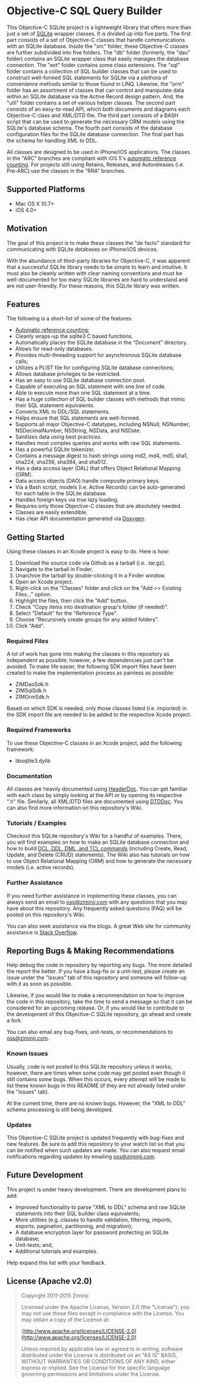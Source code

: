 # Objective-C SQL Query Builder

This Objective-C SQLite project is a lightweight library that offers more than just a set of [SQLite](http://www.sqlite.org/)
wrapper classes. It is divided up into five parts. The first part consists of a set of Objective-C classes that handle
communications with an SQLite database. Inside the "src" folder, these Objective-C classes are further subdivided into five
folders. The "db" folder (formerly, the "dao" folder) contains an SQLite wrapper class that easily manages the database
connection. The "ext" folder contains some class extensions. The "sql" folder contains a collection of SQL builder classes
that can be used to construct well-formed SQL statements for SQLite via a plethora of convenience methods similar to those
found in LINQ. Likewise, the "orm" folder has an assortment of classes that can control and manipulate data within an SQLite
database via the Active Record design pattern. And, the "util" folder contains a set of various helper classes. The
second part consists of an easy-to-read API, which both documents and diagrams each Objective-C class and XML/DTD file.
The third part consists of a BASH script that can be used to generate the necessary ORM models using the SQLite's database
schema. The fourth part consists of the database configuration files for the SQLite database connection. The final part
has the schema for handling XML to DDL.

All classes are designed to be used in iPhone/iOS applications. The classes in the "ARC" branches are compliant with iOS 5's
[automatic reference counting](http://clang.llvm.org/docs/AutomaticReferenceCounting.html). For projects still using Retains,
Releases, and Autoreleases (i.e. Pre-ARC) use the classes in the "RRA" branches.

## Supported Platforms

- Mac OS X 10.7+
- iOS 4.0+

## Motivation

The goal of this project is to make these classes the "de facto" standard for communicating with SQLite databases on
iPhone/iOS devices.

With the abundance of third-party libraries for Objective-C, it was apparent that a successful SQLite library needs to
be simple to learn and intuitive. It must also be cleanly written with clear naming conventions and must be well-documented
for too many SQLite libraries are hard to understand and are not user-friendly. For these reasons, this SQLite library was
written.

## Features

The following is a short-list of some of the features:

- [Automatic reference counting](http://longweekendmobile.com/2011/09/07/objc-automatic-reference-counting-in-xcode-explained/);
- Cleanly wraps-up the sqlite3 C based functions.
- Automatically places the SQLite database in the "Document" directory.
- Allows for read-only databases.
- Provides multi-threading support for asynchronous SQLite database calls;
- Utilizes a PLIST file for configuring SQLite database connections;
- Allows database privileges to be restricted.
- Has an easy to use SQLite database connection pool.
- Capable of executing an SQL statement with one line of code.
- Able to execute more than one SQL statement at a time.
- Has a huge collection of SQL builder classes with methods that mimic their SQL statement equivalents.
- Converts XML to DDL/SQL statements.
- Helps ensure that SQL statements are well-formed.
- Supports all major Objective-C datatypes, including NSNull, NSNumber, NSDecimalNumber, NSString, NSData, and NSDate.
- Sanitizes data using best practices.
- Handles most complex queries and works with raw SQL statements.
- Has a powerful SQLite tokenizer.
- Contains a message digest to hash strings using md2, md4, md5, sha1, sha224, sha256, sha384, and sha512.
- Has a data access layer (DAL) that offers Object Relational Mapping (ORM).
- Data access objects (DAO) handle composite primary keys.
- Via a Bash script, models (i.e. Active Records) can be auto-generated for each table in the SQLite database.
- Handles foreign keys via true lazy loading.
- Requires only those Objective-C classes that are absolutely needed.
- Classes are easily extendible.
- Has clear API documentation generated via [Doxygen](http://www.stack.nl/~dimitri/doxygen/).

## Getting Started

Using these classes in an Xcode project is easy to do. Here is how:

1. Download the source code via Github as a tarball (i.e. .tar.gz).
2. Navigate to the tarball in Finder.
3. Unarchive the tarball by double-clicking it in a Finder window.
4. Open an Xcode project.
5. Right-click on the "Classes" folder and click on the "Add >> Existing Files..." option.
6. Highlight the files, then click the "Add" button.
7. Check "Copy items into destination group's folder (if needed)".
8. Select "Default" for the "Reference Type".
9. Choose "Recursively create groups for any added folders".
10. Click "Add".

### Required Files

A lot of work has gone into making the classes in this repository as independent as possible; however, a few
dependencies just can't be avoided. To make life easier, the following SDK import files have been created to
make the implementation process as painless as possible:

- ZIMDaoSdk.h
- ZIMSqlSdk.h
- ZIMOrmSdk.h

Based on which SDK is needed, only those classes listed (i.e. imported) in the SDK import file are needed to be
added to the respective Xcode project.

### Required Frameworks

To use these Objective-C classes in an Xcode project, add the following framework:

- libsqlite3.dylib

### Documentation

All classes are heavily documented using [HeaderDoc](http://developer.apple.com/library/mac/#documentation/DeveloperTools/Conceptual/HeaderDoc/intro/intro.html#//apple_ref/doc/uid/TP40001215-CH345-SW1).
You can get familiar with each class by simply looking at the API or by opening its respective ".h" file. Similarly,
all XML/DTD files are documented using [DTDDoc](http://dtddoc.sourceforge.net). You can also find more information on
this repository's Wiki.

### Tutorials / Examples

Checkout this SQLite repository's Wiki for a handful of examples. There, you will find examples on how to make
an SQLite database connection and how to build [DCL, DDL, DML, and TCL commands](http://download.oracle.com/docs/cd/B12037_01/server.101/b10759/statements_1001.htm)
(including Create, Read, Update, and Delete (CRUD) statements). The Wiki also has tutorials on how to use Object
Relational Mapping (ORM) and how to generate the necessary models (i.e. active records).

### Further Assistance

If you need further assistance in implementing these classes, you can always send an email to oss@ziminji.com with
any questions that you may have about this repository. Any frequently asked questions (FAQ) will be posted on this
repository's Wiki.

You can also seek assistance via the blogs. A great Web site for community assistance is [Stack Overflow](http://stackoverflow.com).

## Reporting Bugs & Making Recommendations

Help debug the code in repository by reporting any bugs. The more detailed the report the better. If you have a bug-fix
or a unit-test, please create an issue under the "Issues" tab of this repository and someone will follow-up with it as
soon as possible.

Likewise, if you would like to make a recommendation on how to improve the code in this repository, take the time to send
a message so that it can be considered for an upcoming release. Or, if you would like to contribute to the development of
this Objective-C SQLite repository, go ahead and create a fork.

You can also email any bug-fixes, unit-tests, or recommendations to oss@ziminji.com.

### Known Issues

Usually, code is not posted to this SQLite repository unless it works; however, there are times when some code may get
posted even though it still contains some bugs. When this occurs, every attempt will be made to list these known bugs
in this README (if they are not already listed under the "Issues" tab).

At the current time, there are no known bugs. However, the "XML to DDL" schema processing is still being developed.

### Updates

This Objective-C SQLite project is updated frequently with bug-fixes and new features. Be sure to add this repository
to your watch list so that you can be notified when such updates are made. You can also request email notifications
regarding updates by emailing oss@ziminji.com.

## Future Development

This project is under heavy development. There are development plans to add:

- Improved functionality to parse "XML to DDL" schema and raw SQLite statements into their SQL builder class equivalents;
- More utilities (e.g. classes to handle validation, filtering, imports, exports, pagination, partitioning, and migration);
- A database encryption layer for password protecting an SQLite database;
- Unit-tests; and,
- Additional tutorials and examples.

Help expand this list with your feedback.

## License (Apache v2.0)

> Copyright 2011-2015 Ziminji
>
> Licensed under the Apache License, Version 2.0 (the "License"); you may not use these files except in compliance with the
> License. You may obtain a copy of the License at:
>
> [http://www.apache.org/licenses/LICENSE-2.0](http://www.apache.org/licenses/LICENSE-2.0)
>
> Unless required by applicable law or agreed to in writing, software distributed under the License is distributed on an
> "AS IS" BASIS, WITHOUT WARRANTIES OR CONDITIONS OF ANY KIND, either express or implied. See the License for the specific
> language governing permissions and limitations under the License.
